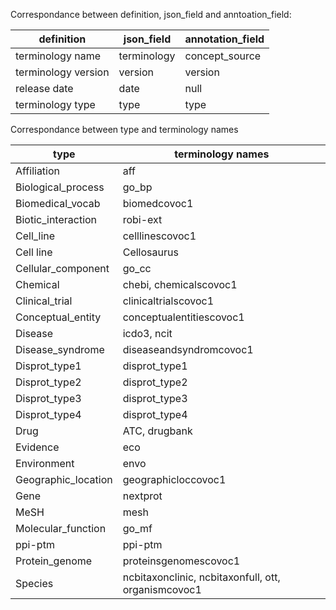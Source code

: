 Correspondance between definition, json_field and anntoation_field:

| definition              | json_field      | annotation_field   |
| ----------------------- | --------------- | ------------------ |
| terminology name        | terminology     | concept_source     |
| terminology version     | version         | version            |
| release date            | date            | null               |
| terminology type        | type            | type               |

Correspondance between type and terminology names

| type                | terminology names |
| ------------------- | ----------------- |
| Affiliation         | aff |
| Biological_process  | go_bp |
| Biomedical_vocab    | biomedcovoc1 |
| Biotic_interaction  | robi-ext |
| Cell_line           | celllinescovoc1 |
| Cell line           | Cellosaurus |
| Cellular_component  | go_cc |
| Chemical            | chebi, chemicalscovoc1 |
| Clinical_trial      | clinicaltrialscovoc1 |
| Conceptual_entity   | conceptualentitiescovoc1 |
| Disease             | icdo3, ncit |
| Disease_syndrome    | diseaseandsyndromcovoc1 |
| Disprot_type1       | disprot_type1 |
| Disprot_type2       | disprot_type2 |
| Disprot_type3       | disprot_type3 |
| Disprot_type4       | disprot_type4 |
| Drug                | ATC, drugbank |
| Evidence            | eco |
| Environment         | envo |
| Geographic_location | geographicloccovoc1 |
| Gene                | nextprot |
| MeSH                | mesh |
| Molecular_function  | go_mf |
| ppi-ptm             | ppi-ptm |
| Protein_genome      | proteinsgenomescovoc1 |
| Species             | ncbitaxonclinic, ncbitaxonfull, ott, organismcovoc1 |
